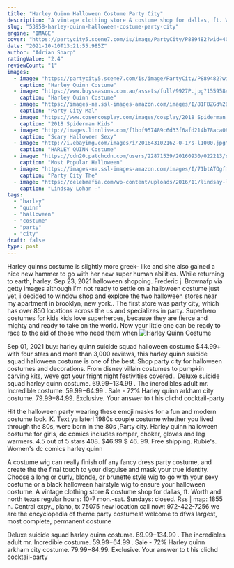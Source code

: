 ```yaml
---
title: "Harley Quinn Halloween Costume Party City"
description: "A vintage clothing store & costume shop for dallas, ft. Worth and north texas regular hours: 10-7 mon.-sat. Sundays: closed. Rss | map: 1855 n. Central expy., plano, tx 75075 new location call now: 972-422-7256 we are the encyclopedia of theme party costumes! welcome to dfws largest, most complete, permanent costume"
slug: "53958-harley-quinn-halloween-costume-party-city"
engine: "IMAGE"
cover: "https://partycity5.scene7.com/is/image/PartyCity/P889482?wid=400"
date: "2021-10-10T13:21:55.985Z"
author: "Adrian Sharp"
ratingValue: "2.4"
reviewCount: "1"
images:
  - image: "https://partycity5.scene7.com/is/image/PartyCity/P889482?wid=400"
    caption: "Harley Quinn Costume"
  - image: "https://www.buyseasons.com.au/assets/full/9927P.jpg?1559584258"
    caption: "Harley Quinn Costume"
  - image: "https://images-na.ssl-images-amazon.com/images/I/81FBZGd%2BVdL.jpg"
    caption: "Party City Mal"
  - image: "https://www.cosercosplay.com/images/cosplay/2018 Spiderman Kids Halloween Costumes 18060707 1_01.jpg"
    caption: "2018 Spiderman Kids"
  - image: "http://images.linnlive.com/f1bbf957489c6d33f6afd214b78aca08/00418519-fda7-467b-ac2a-2f44c4ba0ce8.jpg"
    caption: "Scary Halloween Sexy"
  - image: "http://i.ebayimg.com/images/i/201643102162-0-1/s-l1000.jpg"
    caption: "HARLEY QUINN Costume"
  - image: "https://cdn20.patchcdn.com/users/22871539/20160930/022213/styles/T800x600/public/article_images/pc-harley_quinn_mixmatch2-suicide_squad-1475259711-2839.jpg"
    caption: "Most Popular Halloween"
  - image: "https://images-na.ssl-images-amazon.com/images/I/71btATOgfmL.jpg"
    caption: "Party City The"
  - image: "https://celebmafia.com/wp-content/uploads/2016/11/lindsay-lohan-halloween-party-in-chelsea-11-1-2016-17.jpg"
    caption: "Lindsay Lohan -"
tags:
  - "harley"
  - "quinn"
  - "halloween"
  - "costume"
  - "party"
  - "city"
draft: false
type: post
---
```


Harley quinns costume is slightly more greek- like and she also gained a nice new hammer to go with her new super human abilities. While returning to earth, harley. Sep 23, 2021 halloween shopping. Frederic j. Brownafp via getty images although i'm not ready to settle on a halloween costume just yet, i decided to window shop and explore the two halloween stores near my apartment in brooklyn, new york.. The first store was party city, which has over 850 locations across the us and specializes in party. Superhero costumes for kids kids love superheroes, because they are fierce and mighty and ready to take on the world. Now your little one can be ready to race to the aid of those who need them when
![Harley Quinn Costume](https://www.buyseasons.com.au/assets/full/9927P.jpg?1559584258 "Harley Quinn Costume")

Sep 01, 2021 buy: harley quinn suicide squad halloween costume $44.99+ with four stars and more than 3,000 reviews, this harley quinn suicide squad halloween costume is one of the best. Shop party city for halloween costumes and decorations. From disney villain costumes to pumpkin carving kits, weve got your fright night festivities covered.. Deluxe suicide squad harley quinn costume. $69.99-$134.99 . The incredibles adult mr. Incredible costume. $59.99-$64.99 . Sale - 72%  Harley quinn arkham city costume. $79.99-$84.99. Exclusive. Your answer to t his clichd cocktail-party
<!--inArticleAds-->

<!--galleryOne-->

Hit the halloween party wearing these emoji masks for a fun and modern costume look. K. Text ya later! 1980s couple costume whether you lived through the 80s, were born in the 80s ,Party city. Harley quinn halloween costume for girls, dc comics includes romper, choker, gloves and leg warmers. 4.5 out of 5 stars 408. $46.99 $ 46. 99. Free shipping. Rubie's. Women's dc comics harley quinn
<!--inArticleAds-->

<!--galleryTwo-->

A costume wig can really finish off any fancy dress party costume, and create the the final touch to your disguise and mask your true identity. Choose a long or curly, blonde, or brunette style wig to go with your sexy costume or a black halloween hairstyle wig to ensure your halloween costume. A vintage clothing store & costume shop for dallas, ft. Worth and north texas regular hours: 10-7 mon.-sat. Sundays: closed. Rss | map: 1855 n. Central expy., plano, tx 75075 new location call now: 972-422-7256 we are the encyclopedia of theme party costumes! welcome to dfws largest, most complete, permanent costume
<!--galleryThree-->

Deluxe suicide squad harley quinn costume. $69.99-$134.99 . The incredibles adult mr. Incredible costume. $59.99-$64.99 . Sale - 72%  Harley quinn arkham city costume. $79.99-$84.99. Exclusive. Your answer to t his clichd cocktail-party